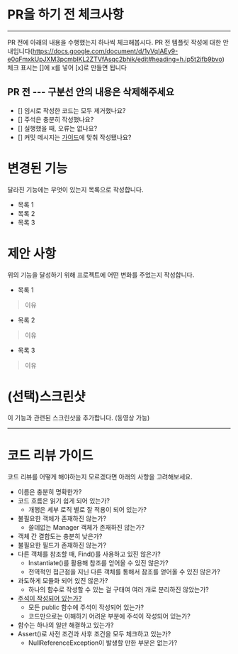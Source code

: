 # PR을 하기 전 체크사항
---
PR 전에 아래의 내용을 수행했는지 하나씩 체크해봅시다.
PR 전 템플릿 작성에 대한 안내입니다(https://docs.google.com/document/d/1yVqIAEy9-e0qFmxkUpJXM3pcmbIKL2ZTVfAsqc2bhik/edit#heading=h.ip5t2ifb9bvo)
체크 표시는 []에 x를 넣어 [x]로 만들면 됩니다

PR 전 --- 구분선 안의 내용은 삭제해주세요
---
- [] 임시로 작성한 코드는 모두 제거했나요?
- [] 주석은 충분히 작성했나요?
- [] 실행했을 때, 오류는 없나요?
- [] 커밋 메시지는 [가이드](https://docs.google.com/document/d/1bDgWctGEprMvLzV5OpuZV1-BCnrhVVJ19cd8D9tFArU/edit#heading=h.jgj6vfjils4q)에 맞춰 작성됐나요?

# 변경된 기능
달라진 기능에는 무엇이 있는지 목록으로 작성합니다.

- 목록 1
- 목록 2
- 목록 3

# 제안 사항
위의 기능을 달성하기 위해 프로젝트에 어떤 변화를 주었는지 작성합니다.

- 목록 1
> 이유
- 목록 2
> 이유
- 목록 3
> 이유

# (선택)스크린샷
이 기능과 관련된 스크린샷을 추가합니다. (동영상 가능)


---

# 코드 리뷰 가이드
코드 리뷰를 어떻게 해야하는지 모르겠다면 아래의 사항을 고려해보세요.

- 이름은 충분히 명확한가?
- 코드 흐름은 읽기 쉽게 되어 있는가?
  - 개행은 세부 로직 별로 잘 적용이 되어 있는가?
- 불필요한 객체가 존재하진 않는가?
  - 쓸데없는 Manager 객체가 존재하진 않는가?
- 객체 간 결합도는 충분히 낮은가?
- 불필요한 필드가 존재하진 않는가?
- 다른 객체를 참조할 때, Find()를 사용하고 있진 않은가?
  - Instantiate()를 활용해 참조를 얻어올 수 있진 않은가?
  - 전역적인 접근점을 지닌 다른 객체를 통해서 참조를 얻어올 수 있진 않은가?
- 과도하게 모듈화 되어 있진 않은가?
  - 하나의 함수로 작성할 수 있는 걸 구태여 여러 개로 분리하진 않았는가?
- [주석이 작성되어 있는가?](https://learn.microsoft.com/ko-kr/dotnet/csharp/language-reference/xmldoc/recommended-tags)
  - 모든 public 함수에 주석이 작성되어 있는가?
  - 코드만으로는 이해하기 어려운 부분에 주석이 작성되어 있는가?
- 함수는 하나의 일만 해결하고 있는가?
- Assert()로 사전 조건과 사후 조건을 모두 체크하고 있는가?
  - NullReferenceException이 발생할 만한 부분은 없는가?
